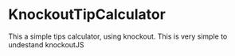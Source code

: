 KnockoutTipCalculator
=====================

This a simple tips calculator, using knockout. This is very simple to undestand knockoutJS

